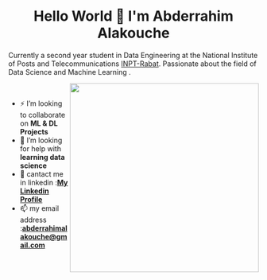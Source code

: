 <h1 align="center">Hello World 👋 I'm Abderrahim Alakouche</h1>

Currently a second year student in Data Engineering at the National Institute of Posts and Telecommunications [INPT-Rabat](http://www.inpt.ac.ma/#). 
Passionate about the field of Data Science and Machine Learning .

<p>
  <img width="380" align='right' src="https://github-readme-stats.vercel.app/api?username=AbderrahimAl&show_icons=true&hide_border=true"></a>
</p>
<br>


- ⚡ I’m looking to collaborate on **ML & DL Projects**
- 🤔 I’m looking for help with **learning data science**
- 💬 cantact me in linkedin :[**My Linkedin Profile**](https://www.linkedin.com/in/abderrahim-alakouche-66470118b/)
- 📫 my email address :**abderrahimalakouche@gmail.com**


